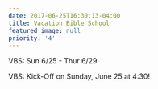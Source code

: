```yaml
---
date: 2017-06-25T16:30:13-04:00
title: Vacation Bible School
featured_image: null
priority: '4'
---
```

VBS: Sun 6/25 - Thur 6/29

VBS: Kick-Off on Sunday, June 25 at 4:30!
